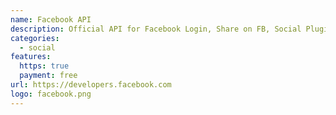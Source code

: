 ```yaml
---
name: Facebook API
description: Official API for Facebook Login, Share on FB, Social Plugins, Analytics and more!
categories:
  - social
features:
  https: true
  payment: free
url: https://developers.facebook.com
logo: facebook.png
---
```

